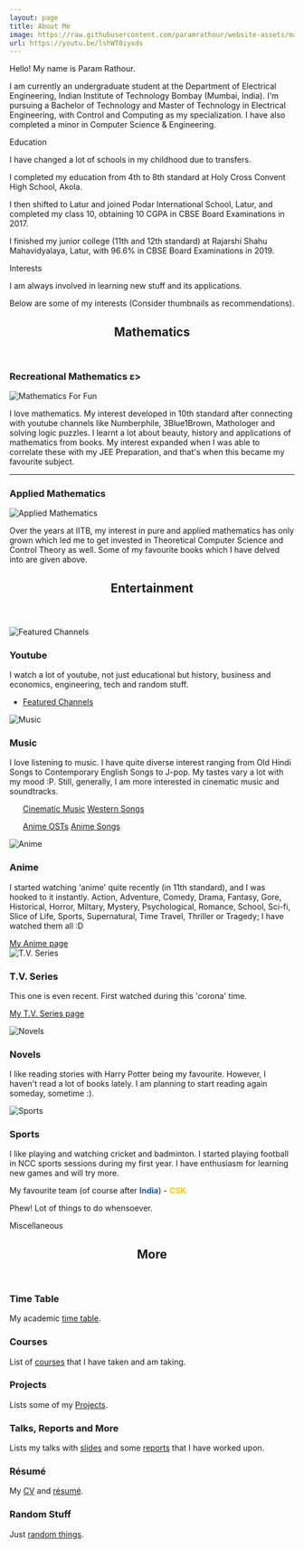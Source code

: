 ```yaml
---
layout: page
title: About Me
image: https://raw.githubusercontent.com/paramrathour/website-assets/main/TSC.png
url: https://youtu.be/lshWT0iyxds
---
```


Hello! My name is Param Rathour.

I am currently an undergraduate student at the Department of Electrical Engineering, Indian Institute of Technology Bombay (Mumbai, India). I'm pursuing a Bachelor of Technology and Master of Technology in Electrical Engineering, with Control and Computing as my specialization. I have also completed a minor in Computer Science & Engineering.

<buttona class="accordion">Education</buttona>
<div class="panel">
    <p></p>
I have changed a lot of schools in my childhood due to transfers.

I completed my education from 4th to 8th standard at Holy Cross Convent High School, Akola.

I then shifted to Latur and joined Podar International School, Latur, and completed my class 10, obtaining 10 CGPA in CBSE Board Examinations in 2017.

I finished my junior college (11th and 12th standard) at Rajarshi Shahu Mahavidyalaya, Latur, with 96.6% in CBSE Board Examinations in 2019.
</div>
<p></p>
<buttona class="accordion">Interests</buttona>
<div class="panel">
    <p></p>
I am always involved in learning new stuff and its applications.

Below are some of my interests (Consider thumbnails as recommendations).
<!-- Section -->
<section>
    <header class="major">
        <p></p>
        <h2>Mathematics</h2>
    </header>
        <h3>Recreational Mathematics  ε></h3>
            <span class="image main"><img src="https://raw.githubusercontent.com/paramrathour/website-assets/main/mathematics-for-fun.png" alt="Mathematics For Fun" /></span>
            <p>I love mathematics. My interest developed in 10th standard after connecting with youtube channels like Numberphile, 3Blue1Brown, Mathologer and solving logic puzzles. I learnt a lot about beauty, history and applications of mathematics from books. My interest expanded when I was able to correlate these with my JEE Preparation, and that's when this became my favourite subject.</p>
        <hr class="major" />
        <h3>Applied Mathematics</h3>
            <span class="image main"><img src="https://raw.githubusercontent.com/paramrathour/website-assets/main/applied-mathematics.png" alt="Applied Mathematics" /></span>
            <p>Over the years at IITB, my interest in pure and applied mathematics has only grown which led me to get invested in Theoretical Computer Science and Control Theory as well. Some of my favourite books which I have delved into are given above.</p>
</section>

<!-- Section -->
<section>
    <header class="major">
        <h2>Entertainment</h2>
    </header>
    <div class="posts">
        <article>
            <span href="https://www.youtube.com/channel/UC6uZMKVYdFUhujQ4Oy6C2YQ/channels?view_as=subscriber" class="image main"><img src="https://raw.githubusercontent.com/paramrathour/website-assets/main/youtube.jpg" alt="Featured Channels" /></span>
            <h3>Youtube</h3>
            <p>I watch a lot of youtube, not just educational but history, business and economics, engineering, tech and random stuff.</p>
<!--             <p>My recommendations
            <ul>
                <li><a href="https://www.youtube.com/channel/UCNIuvl7V8zACPpTmmNIqP2A">Oversimplified</a></li>
                <li><a href="https://www.youtube.com/user/Top10Memes">LEMMiNO</a></li>
                <li><a href="https://www.youtube.com/channel/UCvPXiKxH-eH9xq-80vpgmKQ">Epic History TV</a></li>
                <li><a href="https://www.youtube.com/channel/UCgNg3vwj3xt7QOrcIDaHdFg">Polymatter</a></li>
                <li><a href="https://www.youtube.com/channel/UC9RM-iSvTu1uPJb8X5yp3EQ">Wendover Productions</a></li>
                <li><a href="https://www.youtube.com/channel/UCuCkxoKLYO_EQ2GeFtbM_bw">Half as Interesting</a></li>
                <li><a href="https://www.youtube.com/channel/UCP5tjEmvPItGyLhmjdwP7Ww">Real Life Lore</a></li>
            </ul></p>
            <p>Below link includes <b>educational</b> channels too.</p> -->
            <ul class="actions">
                <li><a href="https://www.youtube.com/channel/UC6uZMKVYdFUhujQ4Oy6C2YQ/channels?view_as=subscriber" class="button">Featured Channels</a></li>
            </ul>
        </article>
        <article>
            <span class="image main"><img src="https://raw.githubusercontent.com/paramrathour/website-assets/main/music.png" alt="Music" /></span>
            <h3>Music</h3>
            <p>I love listening to music. I have quite diverse interest ranging from Old Hindi Songs to Contemporary English Songs to J-pop. My tastes vary a lot with my mood :P. Still, generally, I am more interested in cinematic music and soundtracks.</p>
            <ul>
                <!-- <li><a href="https://youtu.be/o-ONVkhJVSA">G Minor Bach (Arr. Luo Ni)</a></li>
                <li><a href="https://youtu.be/HEf_xrgmuRI">The Wolf And The Moon by BrunuhVille</a></li>
                <li><a href="https://youtu.be/qR6dzwQahOM">L's Theme</a></li>
                <li><a href="https://youtu.be/l2kwie-gs2o">Trisha's Lullaby</a></li>
                <li><a href="https://youtu.be/xc74Bm__cP8">Only I am missing</a></li>
                <li><a href="https://youtu.be/9Pf3hkYR9T0">Someday (Believe me) by Abo Takeshi</a></li>
                <li><a href="https://youtu.be/VqrCeNjxC-c">Deeply Fast</a></li>
                <li><a href="https://youtu.be/Z4R42NALDy8">To Give a Marionette Life</a></li> -->
                <a href="/cinematic-music" class="button">Cinematic Music</a>
                <a href="/western-songs" class="button">Western Songs</a>
                <p></p>
                <a href="/anime-OSTs" class="button">Anime OSTs</a>
                <a href="/anime-songs" class="button">Anime Songs</a>
            </ul>
        </article>
        <article>
            <span href="https://www.youtube.com/channel/UCUUYiPd9TKE62mUn-lJ29AQ" class="image main"><img src="https://raw.githubusercontent.com/paramrathour/website-assets/main/anime.png" alt="Anime" /></span>
            <h3>Anime</h3>
            <p>I started watching 'anime' quite recently (in 11th standard), and I was hooked to it instantly. Action, Adventure, Comedy, Drama, Fantasy, Gore, Historical, Horror, Miltary, Mystery, Psychological, Romance, School, Sci-fi, Slice of Life, Sports, Supernatural, Time Travel, Thriller or Tragedy; I have watched them all :D</p>
            <a href="/Anime" class="button">My Anime page</a>
        </article>
        <article>
            <span class="image main"><img src="https://raw.githubusercontent.com/paramrathour/website-assets/main/tv-series.png" alt="T.V. Series" /></span>
            <h3>T.V. Series</h3>
            <p>This one is even recent. First watched during this 'corona' time.</p>
            <a href="https://www.serializd.com/user/wrath" class="button">My T.V. Series page</a>
            <p></p>
        </article>
        <article>
            <span class="image main"><img src="https://raw.githubusercontent.com/paramrathour/website-assets/main/novels.jpg" alt="Novels" /></span>
            <h3>Novels</h3>
            <p>I like reading stories with Harry Potter being my favourite. However, I haven't read a lot of books lately. I am planning to start reading again someday, sometime :).</p>
        </article>
        <article>
            <a class="image"><img src="https://raw.githubusercontent.com/paramrathour/website-assets/main/sports.png" alt="Sports" /></a>
            <h3>Sports</h3>
            <p>I like playing and watching cricket and badminton.
            I started playing football in NCC sports sessions during my first year. I have enthusiasm for learning new games and will try more.</p>
            <p>My favourite team (of course after <b style="color:rgb(34, 85, 164);">India</b>) - <b class="noinversion" style="color:rgb(249,205,5);">CSK</b></p>
        </article>
    </div>
</section>
<p>Phew! Lot of things to do whensoever.</p>
</div>
<p></p>
<buttona class="accordion">Miscellaneous</buttona>
<div class="panel">
    <p></p>
<!-- Section -->
<section>
    <header class="major">
        <h2>More</h2>
    </header>
    <div class="features">
        <article>
            <a href="/Time Table"><span class="icon fa-calendar"></span></a>
            <div class="content">
                <h3>Time Table</h3>
                <p>My academic <a href="/Time Table">time table</a>.</p>
            </div>
        </article>
        <article>
            <a href="/Courses"><span class="icon fa-book"></span></a>
            <div class="content">
                <h3>Courses</h3>
                <p>List of <a href="/Courses">courses</a> that I have taken and am taking.</p>
            </div>
        </article>
        <!--article>
            <a href="/Blog"><span class="icon fa-user"></span></a>
            <div class="content">
                <h3>Blog</h3>
                <p>My <a href="/Blog">Blog</a>.</p>
            </div>
        </article-->
        <article>
            <a href="/Projects"><span class="icon fa-code"></span></a>
            <div class="content">
                <h3>Projects</h3>
                <p>Lists some of my <a href="/Projects">Projects</a>.</p>
            </div>
        </article>
        <article>
            <a href="/More Stuff"><span class="icon fa-laptop"></span></a>
            <div class="content">
                <h3>Talks, Reports and More</h3>
                <p>Lists my talks with <a href="/More Stuff/#slides">slides</a> and some <a href="/More Stuff/#reports">reports</a> that I have worked upon.</p>
            </div>
        </article>
        <article>
            <a href="/Resume"><span class="icon fa-file"></span></a>
            <div class="content">
                <h3>Résumé</h3>
                <p>My <a href="/Resumes/CV.pdf">CV</a> and <a href="/Resumes/Two Page.pdf">résumé</a>.</p>
            </div>
        </article>
        <article>
            <a href="/Random Stuff"><span class="icon fa-random"></span></a>
            <div class="content">
                <h3>Random Stuff</h3>
                <p>Just <a href="/Random Stuff">random things</a>.</p>
            </div>
        </article>
    </div>
</section>
</div>
